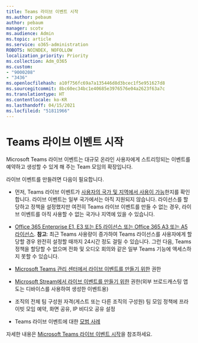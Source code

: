 ```yaml
---
title: Teams 라이브 이벤트 시작
ms.author: pebaum
author: pebaum
manager: scotv
ms.audience: Admin
ms.topic: article
ms.service: o365-administration
ROBOTS: NOINDEX, NOFOLLOW
localization_priority: Priority
ms.collection: Adm_O365
ms.custom:
- "9000208"
- "3436"
ms.openlocfilehash: a10f756fc69a7a135446d8d3bcec1f5e951627d8
ms.sourcegitcommit: 8bc60ec34bc1e40685e3976576e04a2623f63a7c
ms.translationtype: HT
ms.contentlocale: ko-KR
ms.lasthandoff: 04/15/2021
ms.locfileid: "51811966"
---
```

# <a name="getting-started-with-teams-live-events"></a>Teams 라이브 이벤트 시작

Microsoft Teams 라이브 이벤트는 대규모 온라인 사용자에게 스트리밍되는 이벤트를 예약하고 생성할 수 있게 해 주는 Team 모임의 확장입니다.

라이브 이벤트를 만들려면 다음이 필요합니다.

- 먼저, Teams 라이브 이벤트가 [사용자의 국가 및 지역에서 사용이 가능](https://docs.microsoft.com/microsoftteams/teams-live-events/plan-for-teams-live-events#regional-availability)한지를 확인합니다. 라이브 이벤트는 일부 국가에서는 아직 지원되지 않습니다.  라이선스를 할당하고 정책을 설정했지만 여전히 Teams 라이브 이벤트를 만들 수 없는 경우, 라이브 이벤트를 아직 사용할 수 없는 국가나 지역에 있을 수 있습니다.

- [Office 365 Enterprise E1, E3 또는 E5 라이선스 또는 Office 365 A3 또는 A5 라이선스](https://docs.microsoft.com/microsoftteams/teams-live-events/set-up-for-teams-live-events#step-2-get-and-assign-licenses). **참고**: 최근 Teams 사용량이 증가하여 Teams 라이선스를 사용자에게 할당할 경우 완전히 설정할 때까지 24시간 정도 걸릴 수 있습니다. 그런 다음, Teams 정책을 할당할 수 없으며 전화 및 오디오 회의와 같은 일부 Teams 기능에 액세스하지 못할 수 있습니다.

- [Microsoft Teams 관리 센터에서 라이브 이벤트를 만들기 위한](https://docs.microsoft.com/microsoftteams/teams-live-events/set-up-for-teams-live-events#create-or-edit-a-live-events-policy) 권한

- [Microsoft Stream에서 라이브 이벤트를 만들기 위한](https://docs.microsoft.com/microsoftteams/teams-live-events/what-are-teams-live-events) 권한(외부 브로드캐스팅 앱 도는 디바이스를 사용하여 생성한 이벤트용)

- 조직의 전체 팀 구성원 자격(게스트 또는 다른 조직의 구성원)
팀 모임 정책에 프라이빗 모임 예약, 화면 공유, IP 비디오 공유 설정

- Teams 라이브 이벤트에 대한 [모범 사례](https://support.office.com/article/Best-practices-for-producing-a-Teams-live-event-e500370e-4dd1-4187-8b48-af10ef02cf42)

자세한 내용은 [Microsoft Teams 라이브 이벤트 시작](https://support.office.com/article/get-started-with-microsoft-teams-live-events-d077fec2-a058-483e-9ab5-1494afda578a)을 참조하세요.